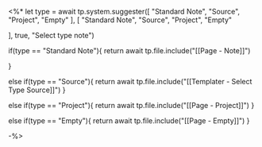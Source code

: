 <%*
let type = await tp.system.suggester([
"Standard Note", 
"Source", 
"Project",
"Empty"
], [
"Standard Note", 
"Source", 
"Project",
"Empty"

], 
true, "Select type note")

if(type == "Standard Note"){
	return await tp.file.include("[[Page - Note]]")
	
} 

else if(type == "Source"){
	return await tp.file.include("[[Templater - Select Type Source]]")
}

else if(type == "Project"){
	return await tp.file.include("[[Page - Project]]")
} 

else if(type == "Empty"){
	return await tp.file.include("[[Page - Empty]]")
} 

-%>

